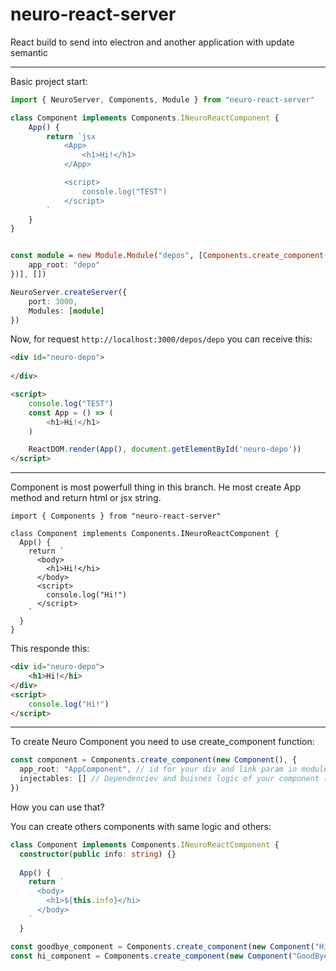 # neuro-react-server

React build to send into electron and another application with update semantic

---
Basic project start:
```ts
import { NeuroServer, Components, Module } from "neuro-react-server"

class Component implements Components.INeuroReactComponent {
    App() {
        return `jsx
            <App>
                <h1>Hi!</h1>
            </App>

            <script>
                console.log("TEST")
            </script>
        `
    }
}


const module = new Module.Module("depos", [Components.create_component(new Component(), {
    app_root: "depo"
})], [])

NeuroServer.createServer({
    port: 3000,
    Modules: [module]
})
```
Now, for request `http://localhost:3000/depos/depo` you can receive this:
```html
<div id="neuro-depo">
    
</div>

<script>
    console.log("TEST")
    const App = () => (
        <h1>Hi!</h1>
    )

    ReactDOM.render(App(), document.getElementById('neuro-depo'))
</script>
```
---

Component is most powerfull thing in this branch. He most create App method and return html or jsx string.
```tsx
import { Components } from "neuro-react-server"

class Component implements Components.INeuroReactComponent {
  App() {
    return `
      <body>
        <h1>Hi!</hi>
      </body>
      <script>
        console.log("Hi!")
      </script>
    `
  }
}
```
This responde this:
```html
<div id="neuro-depo">
    <h1>Hi!</hi>
</div>
<script>
    console.log("Hi!")
</script>
```

---

To create Neuro Component you need to use create_component function:
```ts
const component = Components.create_component(new Component(), {
  app_root: "AppComponent", // id for your div and link param in module router
  injectables: [] // Dependenciev and buisnes logic of your component (default: [])
})
```
How you can use that?

You can create others components with same logic and others:
```ts
class Component implements Components.INeuroReactComponent {
  constructor(public info: string) {}
  
  App() {
    return `
      <body>
        <h1>${this.info}</hi>
      </body>
    `
  }

const goodbye_component = Components.create_component(new Component("Hi!"), { app_root: "HiComponent" })
const hi_component = Components.create_component(new Component("GoodBye!"), { app_root: "GoodByeComponent" })
```
